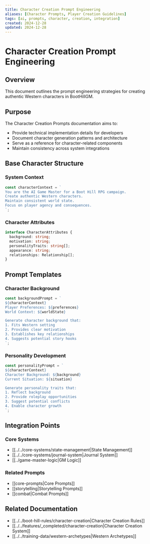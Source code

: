 ```yaml
---
title: Character Creation Prompt Engineering
aliases: [Character Prompts, Player Creation Guidelines]
tags: [ai, prompts, character, creation, integration]
created: 2024-12-28
updated: 2024-12-28
---
```


# Character Creation Prompt Engineering

## Overview
This document outlines the prompt engineering strategies for creating authentic Western characters in BootHillGM.

## Purpose
The Character Creation Prompts documentation aims to:
- Provide technical implementation details for developers
- Document character generation patterns and architecture
- Serve as a reference for character-related components
- Maintain consistency across system integrations

## Base Character Structure

### System Context
```typescript
const characterContext = `
You are the AI Game Master for a Boot Hill RPG campaign.
Create authentic Western characters.
Maintain consistent world state.
Focus on player agency and consequences.
`;
```

### Character Attributes
```typescript
interface CharacterAttributes {
  background: string;
  motivation: string;
  personalityTraits: string[];
  appearance: string;
  relationships: Relationship[];
}
```

## Prompt Templates

### Character Background
```typescript
const backgroundPrompt = `
${characterContext}
Player Preferences: ${preferences}
World Context: ${worldState}

Generate character background that:
1. Fits Western setting
2. Provides clear motivation
3. Establishes key relationships
4. Suggests potential story hooks
`;
```

### Personality Development
```typescript
const personalityPrompt = `
${characterContext}
Character Background: ${background}
Current Situation: ${situation}

Generate personality traits that:
1. Reflect background
2. Provide roleplay opportunities
3. Suggest potential conflicts
4. Enable character growth
`;
```

## Integration Points

### Core Systems
- [[../../core-systems/state-management|State Management]]
- [[../../core-systems/journal-system|Journal System]]
- [[../game-master-logic|GM Logic]]

### Related Prompts
- [[core-prompts|Core Prompts]]
- [[storytelling|Storytelling Prompts]]
- [[combat|Combat Prompts]]

## Related Documentation
- [[../../boot-hill-rules/character-creation|Character Creation Rules]]
- [[../../features/_completed/character-creation|Character Creation System]]
- [[../../training-data/western-archetypes|Western Archetypes]]
